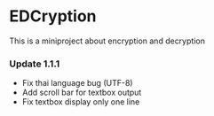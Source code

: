 # EDCryption

This is a miniproject about encryption and decryption

### Update 1.1.1
- Fix thai language bug (UTF-8)
- Add scroll bar for textbox output
- Fix textbox display only one line
